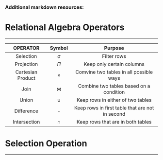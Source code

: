 ### Additional markdown resources:

<span style='color:'></span>

# Relational Algebra Operators

___

|     OPERATOR      |  Symbol   |                     Purpose                     |
| :---------------: | :-------: | :---------------------------------------------: |
|     Selection     | $\sigma$  |                   Filter rows                   |
|    Projection     |   $\Pi$   |            Keep only certain columns            |
| Cartesian Product | $\times$  |     Comvine two tables in all possible ways     |
|       Join        | $\bowtie$ |     Combine two tables based on a condition     |
|       Union       |  $\cup$   |        Keep rows in either of two tables        |
|    Difference     |     -     | Keep rows in first table that are not in second |
|   Intersection    |  $\cap$   |        Keep rows that are in both tables        |



# Selection Operation

---

